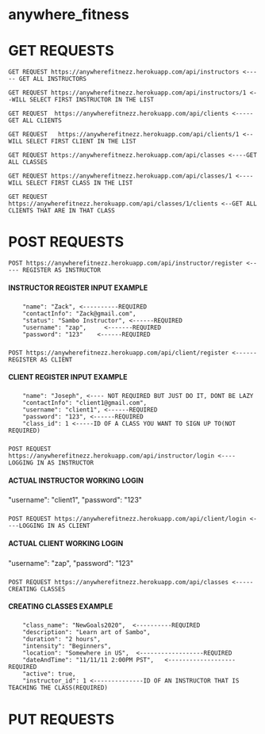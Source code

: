 # anywhere_fitness

# GET REQUESTS # 

```
GET REQUEST https://anywherefitnezz.herokuapp.com/api/instructors <----- GET ALL INSTRUCTORS 
```

```
GET REQUEST https://anywherefitnezz.herokuapp.com/api/instructors/1 <--WILL SELECT FIRST INSTRUCTOR IN THE LIST 
```

```
GET REQUEST  https://anywherefitnezz.herokuapp.com/api/clients <----- GET ALL CLIENTS
```

```
GET REQUEST   https://anywherefitnezz.herokuapp.com/api/clients/1 <--WILL SELECT FIRST CLIENT IN THE LIST
```

```
GET REQUEST https://anywherefitnezz.herokuapp.com/api/classes <----GET ALL CLASSES
```

```
GET REQUEST https://anywherefitnezz.herokuapp.com/api/classes/1 <---- WILL SELECT FIRST CLASS IN THE LIST
```

```
GET REQUEST https://anywherefitnezz.herokuapp.com/api/classes/1/clients <--GET ALL CLIENTS THAT ARE IN THAT CLASS
```


# POST REQUESTS #


```
POST https://anywherefitnezz.herokuapp.com/api/instructor/register <----- REGISTER AS INSTRUCTOR
```

#### INSTRUCTOR REGISTER INPUT EXAMPLE ####
              
###        

        "name": "Zack", <----------REQUIRED 
        "contactInfo": "Zack@gmail.com", 
        "status": "Sambo Instructor", <------REQUIRED
        "username": "zap",     <-------REQUIRED
        "password": "123"    <------REQUIRED

###


```
POST https://anywherefitnezz.herokuapp.com/api/client/register <------REGISTER AS CLIENT
```


#### CLIENT REGISTER INPUT EXAMPLE ####
           
           
###
        "name": "Joseph", <---- NOT REQUIRED BUT JUST DO IT, DONT BE LAZY
        "contactInfo": "client1@gmail.com",
        "username": "client1", <------REQUIRED
        "password": "123", <------REQUIRED
        "class_id": 1 <-----ID OF A CLASS YOU WANT TO SIGN UP TO(NOT REQUIRED)
###


```
POST REQUEST https://anywherefitnezz.herokuapp.com/api/instructor/login <---- LOGGING IN AS INSTRUCTOR
```

#### ACTUAL INSTRUCTOR WORKING LOGIN ####
              
              
###
  "username": "client1",
  "password": "123"
###


```
POST REQUEST https://anywherefitnezz.herokuapp.com/api/client/login <----LOGGING IN AS CLIENT
```

#### ACTUAL CLIENT WORKING LOGIN ####
                 
                 
###
  "username": "zap",
  "password": "123"
###

```
POST REQUEST https://anywherefitnezz.herokuapp.com/api/classes <-----CREATING CLASSES
```

#### CREATING CLASSES EXAMPLE ####


###
        "class_name": "NewGoals2020",  <----------REQUIRED
        "description": "Learn art of Sambo",
        "duration": "2 hours",
        "intensity": "Beginners",
        "location": "Somewhere in US",  <------------------REQUIRED
        "dateAndTime": "11/11/11 2:00PM PST",   <-------------------REQUIRED
        "active": true,
        "instructor_id": 1 <--------------ID OF AN INSTRUCTOR THAT IS TEACHING THE CLASS(REQUIRED)
###




# PUT REQUESTS #





